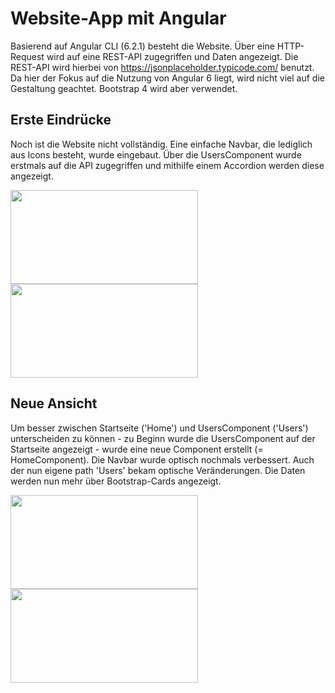 # Website-App mit Angular
Basierend auf Angular CLI (6.2.1) besteht die Website. Über eine HTTP-Request wird auf eine REST-API zugegriffen und Daten angezeigt. Die REST-API wird hierbei von https://jsonplaceholder.typicode.com/ benutzt. Da hier der Fokus auf die Nutzung von Angular 6 liegt, wird nicht viel auf die Gestaltung geachtet. Bootstrap 4 wird aber verwendet.

## Erste Eindrücke
Noch ist die Website nicht vollständig. Eine einfache Navbar, die lediglich aus Icons besteht, wurde eingebaut. Über die UsersComponent wurde erstmals auf die API zugegriffen und mithilfe einem Accordion werden diese angezeigt. 

<img src="https://github.com/BassamxMednini/Angular-Website-App/blob/master/src/images/screenshot_1.png?raw=true" width="300" height="150" /> <img src="https://github.com/BassamxMednini/Angular-Website-App/blob/master/src/images/screenshot_2.png?raw=true" width="300" height="150" />

## Neue Ansicht
Um besser zwischen Startseite ('Home') und UsersComponent ('Users') unterscheiden zu können - zu Beginn wurde die UsersComponent auf der Startseite angezeigt - wurde eine neue Component erstellt (= HomeComponent). Die Navbar wurde optisch nochmals verbessert. Auch der nun eigene path 'Users' bekam optische Veränderungen. Die Daten werden nun mehr über Bootstrap-Cards angezeigt. 

<img src="https://github.com/BassamxMednini/Angular-Website-App/blob/master/src/images/screenshot_3.png?raw=true" width="300" height="150" /> <img src="https://github.com/BassamxMednini/Angular-Website-App/blob/master/src/images/screenshot_4.png?raw=true" width="300" height="150" />